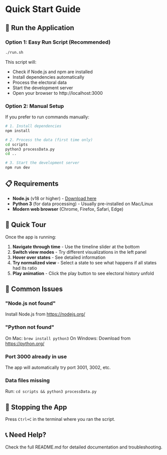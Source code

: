# Quick Start Guide

## 🚀 Run the Application

### Option 1: Easy Run Script (Recommended)
```bash
./run.sh
```

This script will:
- Check if Node.js and npm are installed
- Install dependencies automatically
- Process the electoral data
- Start the development server
- Open your browser to http://localhost:3000

### Option 2: Manual Setup
If you prefer to run commands manually:

```bash
# 1. Install dependencies
npm install

# 2. Process the data (first time only)
cd scripts
python3 processData.py
cd ..

# 3. Start the development server
npm run dev
```

## 📋 Requirements

- **Node.js** (v18 or higher) - [Download here](https://nodejs.org/)
- **Python 3** (for data processing) - Usually pre-installed on Mac/Linux
- **Modern web browser** (Chrome, Firefox, Safari, Edge)

## 🎯 Quick Tour

Once the app is running:

1. **Navigate through time** - Use the timeline slider at the bottom
2. **Switch view modes** - Try different visualizations in the left panel
3. **Hover over states** - See detailed information
4. **Try normalized view** - Select a state to see what happens if all states had its ratio
5. **Play animation** - Click the play button to see electoral history unfold

## 🔧 Common Issues

### "Node.js not found"
Install Node.js from https://nodejs.org/

### "Python not found" 
On Mac: `brew install python3`
On Windows: Download from https://python.org/

### Port 3000 already in use
The app will automatically try port 3001, 3002, etc.

### Data files missing
Run: `cd scripts && python3 processData.py`

## 🛑 Stopping the App

Press `Ctrl+C` in the terminal where you ran the script.

## 📞 Need Help?

Check the full README.md for detailed documentation and troubleshooting.